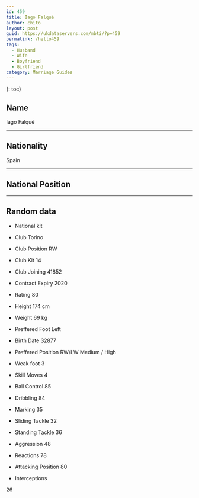 ```yaml
---
id: 459
title: Iago Falqué
author: chito
layout: post
guid: https://ukdataservers.com/mbti/?p=459
permalink: /hello459
tags:
  - Husband
  - Wife
  - Boyfriend
  - Girlfriend
category: Marriage Guides
---
```



{: toc}

## Name  
Iago Falqué 

* * *

## Nationality  
Spain 

* * *

## National Position 

* * *

## Random data 

  * National kit 
  * Club 
Torino 

  * Club Position 
RW 

  * Club Kit 
14 

  * Club Joining 
41852 

  * Contract Expiry 
2020 

  * Rating 
80 

  * Height 
174 cm 

  * Weight 
69 kg 

  * Preffered Foot 
Left 

  * Birth Date 
32877 

  * Preffered Position 
RW/LW Medium / High 

  * Weak foot 
3 

  * Skill Moves 
4 

  * Ball Control 
85 

  * Dribbling 
84 

  * Marking 
35 

  * Sliding Tackle 
32 

  * Standing Tackle 
36 

  * Aggression 
48 

  * Reactions 
78 

  * Attacking Position 
80 

  * Interceptions 

26
